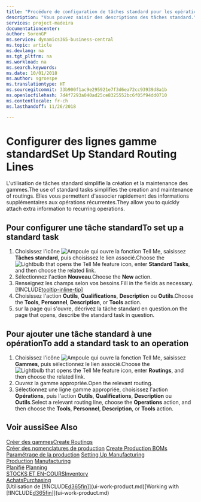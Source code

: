```yaml
---
title: "Procédure de configuration de tâches standard pour les opérations | Microsoft Docs"
description: "Vous pouvez saisir des descriptions des tâches standard."
services: project-madeira
documentationcenter: 
author: SorenGP
ms.service: dynamics365-business-central
ms.topic: article
ms.devlang: na
ms.tgt_pltfrm: na
ms.workload: na
ms.search.keywords: 
ms.date: 10/01/2018
ms.author: sgroespe
ms.translationtype: HT
ms.sourcegitcommit: 33b900f1ac9e295921e7f3d6ea72cc93939d8a1b
ms.openlocfilehash: 7d4f7293a040ad25ce8325552bc6f05f94dd0710
ms.contentlocale: fr-ch
ms.lasthandoff: 11/26/2018

---
```

# <a name="set-up-standard-routing-lines"></a><span data-ttu-id="56f67-103">Configurer des lignes gamme standard</span><span class="sxs-lookup"><span data-stu-id="56f67-103">Set Up Standard Routing Lines</span></span>
<span data-ttu-id="56f67-104">L'utilisation de tâches standard simplifie la création et la maintenance des gammes.</span><span class="sxs-lookup"><span data-stu-id="56f67-104">The use of standard tasks simplifies the creation and maintenance of routings.</span></span> <span data-ttu-id="56f67-105">Elles vous permettent d'associer rapidement des informations supplémentaires aux opérations récurrentes.</span><span class="sxs-lookup"><span data-stu-id="56f67-105">They allow you to quickly attach extra information to recurring operations.</span></span>

## <a name="to-set-up-a-standard-task"></a><span data-ttu-id="56f67-106">Pour configurer une tâche standard</span><span class="sxs-lookup"><span data-stu-id="56f67-106">To set up a standard task</span></span>
1. <span data-ttu-id="56f67-107">Choisissez l'icône ![Ampoule qui ouvre la fonction Tell Me](media/ui-search/search_small.png "Dites-moi ce que vous voulez faire"), saisissez **Tâches standard**, puis choisissez le lien associé.</span><span class="sxs-lookup"><span data-stu-id="56f67-107">Choose the ![Lightbulb that opens the Tell Me feature](media/ui-search/search_small.png "Tell me what you want to do") icon, enter **Standard Tasks**, and then choose the related link.</span></span>
2. <span data-ttu-id="56f67-108">Sélectionnez l'action **Nouveau**.</span><span class="sxs-lookup"><span data-stu-id="56f67-108">Choose the **New** action.</span></span>
3. <span data-ttu-id="56f67-109">Renseignez les champs selon vos besoins.</span><span class="sxs-lookup"><span data-stu-id="56f67-109">Fill in the fields as necessary.</span></span> [!INCLUDE[tooltip-inline-tip](includes/tooltip-inline-tip_md.md)]
4. <span data-ttu-id="56f67-110">Choisissez l'action **Outils**, **Qualifications**, **Description** ou **Outils**.</span><span class="sxs-lookup"><span data-stu-id="56f67-110">Choose the **Tools**, **Personnel**, **Description**, or **Tools** action.</span></span>
5. <span data-ttu-id="56f67-111">sur la page qui s'ouvre, décrivez la tâche standard en question.</span><span class="sxs-lookup"><span data-stu-id="56f67-111">on the page that opens, describe the standard task in question.</span></span>

## <a name="to-add-a-standard-task-to-an-operation"></a><span data-ttu-id="56f67-112">Pour ajouter une tâche standard à une opération</span><span class="sxs-lookup"><span data-stu-id="56f67-112">To add a standard task to an operation</span></span>
1. <span data-ttu-id="56f67-113">Choisissez l'icône ![Ampoule qui ouvre la fonction Tell Me](media/ui-search/search_small.png "Dites-moi ce que vous voulez faire"), saisissez **Gammes**, puis sélectionnez le lien associé.</span><span class="sxs-lookup"><span data-stu-id="56f67-113">Choose the ![Lightbulb that opens the Tell Me feature](media/ui-search/search_small.png "Tell me what you want to do") icon, enter **Routings**, and then choose the related link.</span></span>
2. <span data-ttu-id="56f67-114">Ouvrez la gamme appropriée.</span><span class="sxs-lookup"><span data-stu-id="56f67-114">Open the relevant routing.</span></span>
3. <span data-ttu-id="56f67-115">Sélectionnez une ligne gamme appropriée, choisissez l'action **Opérations**, puis l'action **Outils**, **Qualifications**, **Description** ou **Outils**.</span><span class="sxs-lookup"><span data-stu-id="56f67-115">Select a relevant routing line, choose the **Operations** action, and then choose the **Tools**, **Personnel**, **Description**, or **Tools** action.</span></span>

## <a name="see-also"></a><span data-ttu-id="56f67-116">Voir aussi</span><span class="sxs-lookup"><span data-stu-id="56f67-116">See Also</span></span>  
[<span data-ttu-id="56f67-117">Créer des gammes</span><span class="sxs-lookup"><span data-stu-id="56f67-117">Create Routings</span></span>](production-how-to-create-routings.md)  
<span data-ttu-id="56f67-118">[Créer des nomenclatures de production](production-how-to-create-production-boms.md)   </span><span class="sxs-lookup"><span data-stu-id="56f67-118">[Create Production BOMs](production-how-to-create-production-boms.md)   </span></span>  
<span data-ttu-id="56f67-119">[Paramétrage de la production](production-configure-production-processes.md) </span><span class="sxs-lookup"><span data-stu-id="56f67-119">[Setting Up Manufacturing](production-configure-production-processes.md) </span></span>  
<span data-ttu-id="56f67-120">[Production](production-manage-manufacturing.md)  </span><span class="sxs-lookup"><span data-stu-id="56f67-120">[Manufacturing](production-manage-manufacturing.md)  </span></span>  
<span data-ttu-id="56f67-121">[Planifié](production-planning.md) </span><span class="sxs-lookup"><span data-stu-id="56f67-121">[Planning](production-planning.md) </span></span>  
[<span data-ttu-id="56f67-122">STOCKS ET EN-COURS</span><span class="sxs-lookup"><span data-stu-id="56f67-122">Inventory</span></span>](inventory-manage-inventory.md)  
[<span data-ttu-id="56f67-123">Achats</span><span class="sxs-lookup"><span data-stu-id="56f67-123">Purchasing</span></span>](purchasing-manage-purchasing.md)  
<span data-ttu-id="56f67-124">[Utilisation de [!INCLUDE[d365fin](includes/d365fin_md.md)]](ui-work-product.md)</span><span class="sxs-lookup"><span data-stu-id="56f67-124">[Working with [!INCLUDE[d365fin](includes/d365fin_md.md)]](ui-work-product.md)</span></span>  

